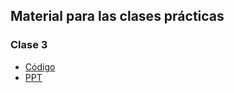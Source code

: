 ## Material para las clases prácticas

### Clase 3

* [Código](https://lautarocantar.github.io/curso_udesa/clase03/)
* [PPT](https://github.com/lautarocantar/curso_udesa/blob/master/clase03/Curso%20UdeSA%20-%20Clase%203.pdf)
